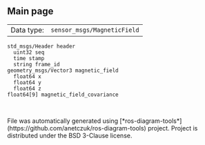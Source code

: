 <!--
File was automatically generated using 'ros-diagram-tools' project.
Project is distributed under the BSD 3-Clause license.
-->

## Main page

|     |     |
| --- | --- |
| Data type: | `sensor_msgs/MagneticField` |

```
std_msgs/Header header
  uint32 seq
  time stamp
  string frame_id
geometry_msgs/Vector3 magnetic_field
  float64 x
  float64 y
  float64 z
float64[9] magnetic_field_covariance


```


</br>
File was automatically generated using [*ros-diagram-tools*](https://github.com/anetczuk/ros-diagram-tools) project.
Project is distributed under the BSD 3-Clause license.
